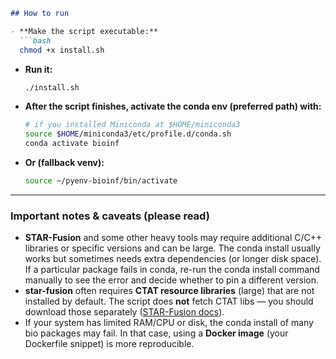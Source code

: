 ```markdown
## How to run

- **Make the script executable:**
  ```bash
  chmod +x install.sh
  ```

- **Run it:**
  ```bash
  ./install.sh
  ```

- **After the script finishes, activate the conda env (preferred path) with:**
  ```bash
  # if you installed Miniconda at $HOME/miniconda3
  source $HOME/miniconda3/etc/profile.d/conda.sh
  conda activate bioinf
  ```

- **Or (fallback venv):**
  ```bash
  source ~/pyenv-bioinf/bin/activate
  ```

---

### Important notes & caveats (please read)

- **STAR-Fusion** and some other heavy tools may require additional C/C++ libraries or specific versions and can be large. The conda install usually works but sometimes needs extra dependencies (or longer disk space). If a particular package fails in conda, re-run the conda install command manually to see the error and decide whether to pin a different version.
- **star-fusion** often requires **CTAT resource libraries** (large) that are not installed by default. The script does **not** fetch CTAT libs — you should download those separately ([STAR-Fusion docs](https://github.com/STAR-Fusion/STAR-Fusion/wiki)).
- If your system has limited RAM/CPU or disk, the conda install of many bio packages may fail. In that case, using a **Docker image** (your Dockerfile snippet) is more reproducible.
```

